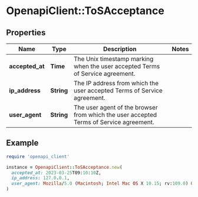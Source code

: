 # OpenapiClient::ToSAcceptance

## Properties

| Name | Type | Description | Notes |
| ---- | ---- | ----------- | ----- |
| **accepted_at** | **Time** | The Unix timestamp marking when the user accepted Terms of Service agreement. |  |
| **ip_address** | **String** | The IP address from which the user accepted Terms of Service agreement. |  |
| **user_agent** | **String** | The user agent of the browser from which the user accepted Terms of Service agreement. |  |

## Example

```ruby
require 'openapi_client'

instance = OpenapiClient::ToSAcceptance.new(
  accepted_at: 2023-03-25T09:10:10Z,
  ip_address: 127.0.0.1,
  user_agent: Mozilla/5.0 (Macintosh; Intel Mac OS X 10.15; rv:109.0) Gecko/20100101 Firefox/113.0
)
```

